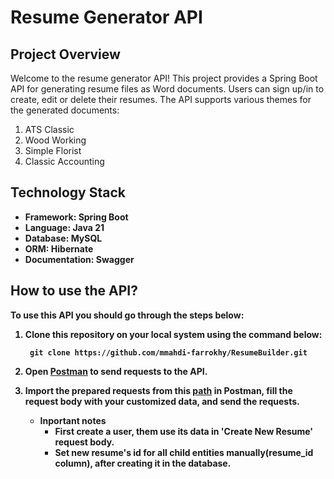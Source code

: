 # Resume Generator API
## Project Overview
Welcome to the resume generator API!
This project provides a Spring Boot API for generating resume files as Word documents. Users can sign up/in to create, edit or delete their resumes.
The API supports various themes for the generated documents:
  1. ATS Classic
  2. Wood Working
  3. Simple Florist
  4. Classic Accounting

## Technology Stack
* <strong>Framework<strong>: Spring Boot
* <strong>Language<strong>: Java 21
* <strong>Database<strong>: MySQL
* <strong>ORM<strong>: Hibernate
* <strong>Documentation<strong>: Swagger

## How to use the API?
To use this API you should go through the steps below:
1. Clone this repository on your local system using the command below:

    ``` git clone https://github.com/mmahdi-farrokhy/ResumeBuilder.git```

3. Open [Postman](https://dl.pstmn.io/download/latest/win64) to send requests to the API.
4. Import the prepared requests from this [path](https://github.com/mmahdi-farrokhy/ResumeBuilder/blob/main/Postman%20Request%20Collection.json) in Postman, fill the request body with your customized data, and send the requests.
    * Inportant notes
      * First create a user, them use its data in 'Create New Resume' request body.
      * Set new resume's id for all child entities manually(resume_id column), after creating it in the database.
